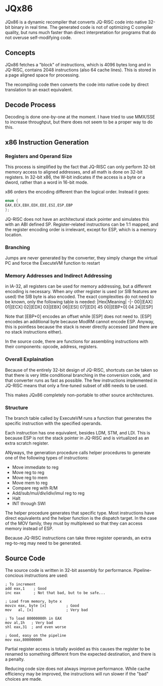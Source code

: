 # JQx86

JQx86 is a dynamic recompiler that converts JQ-RISC code into native 32-bit binary in real time. The generated code is not of optimizing C compiler quality, but runs much faster than direct interpretation for programs that do not overuse self-modifying code.

##  Concepts

JQx86 fetches a "block" of instructions, which is 4096 bytes long and in JQ-RISC, contains 2048 instructions (also 64 cache lines). This is stored in a page aligned space for processing.

The recompiling code then converts the code into native code by direct translation to an exact equivalent.

## Decode Process

Decoding is done one-by-one at the moment. I have tried to use MMX/SSE to increase throughput, but there does not seem to be a proper way to do this.

## x86 Instruction Generation

### Registers and Operand Size

This process is simplified by the fact that JQ-RISC can only perform 32-bit memory access to aligned addresses, and all math is done on 32-bit registers. In 32-bit x86, the W-bit indicates if the access is a byte or a dword, rather than a word in 16-bit mode.

x86 orders the encoding different than the logical order. Instead it goes:

```c
enum {
EAX,ECX,EBX,EDX,EDI,ESI,ESP,EBP
};
```

JQ-RISC does not have an architectural stack pointer and simulates this with an ABI defined SP. Register-related instructions can be 1:1 mapped, and the register encoding order is irrelevant, except for ESP, which is a memory location.

### Branching

Jumps are never generated by the converter, they simply change the virtual PC and force the ExecuteVM function to restart

### Memory Addresses and Indirect Addressing

in IA-32, all registers can be used for memory addressing, but a different encoding is necessary. When any other register is used (or SIB features are used) the SIB byte is also encoded.  The exact complexities do not need to be known, only the following table is needed:
|Hex|Meaning|
-|-
00|[EAX]
01|[ECX]
02|[EDX]
03|[EBX]
06|[ESI]
07|[EDI]
45 00|[EBP+0]
04 24|[ESP]

Note that [EBP+0] encodes an offset while [ESP] does not need to. [ESP] encodes an additional byte because ModRM cannot encode ESP. Anyway, this is pointless because the stack is never directly accessed (and there are no stack instructions either).

In the source code, there are functions for assembling instructions with their components: opcode, address, registers.

### Overall Explaination

Because of the entirely 32-bit design of JQ-RISC, shortcuts can be taken so that there is very little conditional branching in the conversion code, and that converter runs as fast as possible. The few instructions implemented in JQ-RISC means that only a fine-tuned subset of x86 needs to be used.

This makes JQx86 completely non-portable to other source architectures.

### Structure

The branch table called by ExecuteVM runs a function that generates the specific instruction with the specified operands.

Each instruction has one equivalent, besides LDM, STM, and LDI. This is because ESP is not the stack pointer in JQ-RISC and is virtualized as an extra scratch register.

ANyways, the generation procedure calls helper procedures to generate one of the following types of instructions:
* Move immediate to reg
* Move reg to reg
* Move reg to mem
* Move mem to reg
* Compare reg with R/M
* Add/sub/mul/div/idiv/imul reg to reg
* Halt
* INT through SWI

The helper procedure generates that specific type. Most instructions have direct equivalents and the helper function is the dispatch target. In the case of the MOV family, they must by multiplexed so that they can access memory instead of ESP.

Because JQ-RISC instructions can take three register operands, an extra reg-to-reg may need to be generated.



## Source Code

The source code is written in 32-bit assembly for performance. Pipeline-concious instructions are used:

```
; To increment
add eax,1    ; Good
inc eax      ; Not that bad, but to be safe...

; Load from memory, byte x
movzx eax, byte [x]         ; Good
mov   al, [x]               ; Very bad

; To load 80000000h in EAX
mov al,1h   ; Very bad
shl eax,31  ; and even worse

; Good, easy on the pipeline
mov eax,80000000h
```

Partial register access is totally avoided as this causes the register to be renamed to something different from the expected destination, and there is a penalty.

Reducing code size does not always improve performance. While cache efficiency may be improved, the instructions will run slower if the "bad" choices are made.
